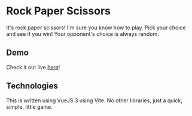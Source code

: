 # Rock Paper Scissors

It's rock paper scissors! I'm sure you know how to play. Pick your choice and see if you win! Your opponent's choice is always random.

## Demo

Check it out live [here](https://rps.corydio.com/)!

## Technologies

This is written using VueJS 3 using Vite. No other libraries, just a quick, simple, little game.
